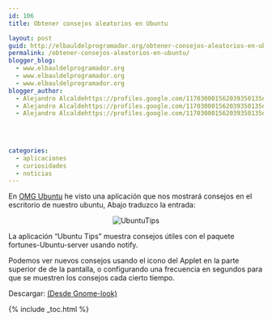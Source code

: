 ```yaml
---
id: 106
title: Obtener consejos aleatorios en Ubuntu

layout: post
guid: http://elbauldelprogramador.org/obtener-consejos-aleatorios-en-ubuntu/
permalink: /obtener-consejos-aleatorios-en-ubuntu/
blogger_blog:
  - www.elbauldelprogramador.org
  - www.elbauldelprogramador.org
  - www.elbauldelprogramador.org
blogger_author:
  - Alejandro Alcaldehttps://profiles.google.com/117030001562039350135noreply@blogger.com
  - Alejandro Alcaldehttps://profiles.google.com/117030001562039350135noreply@blogger.com
  - Alejandro Alcaldehttps://profiles.google.com/117030001562039350135noreply@blogger.com

  
  
  
categories:
  - aplicaciones
  - curiosidades
  - noticias
---
```

En <a target="blank" href="http://www.omgubuntu.co.uk/2011/01/get-random-ubuntu-tips-on-your-desktop-app/">OMG Ubuntu</a> he visto una aplicación que nos mostrará consejos en el escritorio de nuestro ubuntu, Abajo traduzco la entrada:

<div class="separator" style="clear: both; text-align: center;">
  <img src="http://lh3.ggpht.com/_IlK2pNFFgGM/TUBAt7uX2hI/AAAAAAAAARs/KNJnko25AYs/137860-1.png" alt="UbuntuTips" />
</div>

La aplicación &#8220;Ubuntu Tips&#8221; muestra consejos útiles con el paquete fortunes-Ubuntu-server usando notify.  
  
<!--ad-->

  
Podemos ver nuevos consejos usando el icono del Applet en la parte superior de de la pantalla, o configurando una frecuencia en segundos para que se muestren los consejos cada cierto tiempo.

Descargar: <a target="_blank" href="http://gtk-apps.org/content/show.php/Ubuntu+Tips+Applet?content=137860">(Desde Gnome-look)</a>



{% include _toc.html %}
